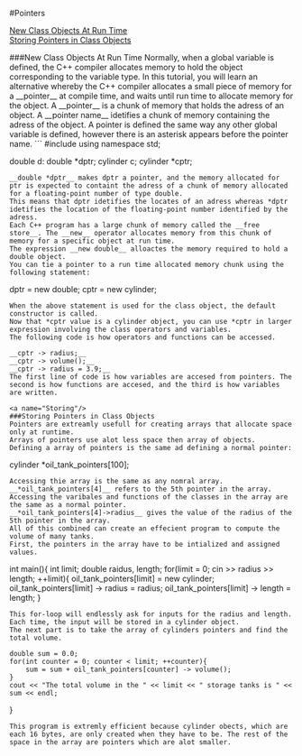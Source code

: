 #Pointers

[New Class Objects At Run Time](#Objects)   
[Storing Pointers in Class Objects](#Storing)   


<a name="Objects"/>
###New Class Objects At Run Time
Normally, when a global variable is defined, the C++ compiler allocates memory to hold the object corresponding to the variable type.   
In this tutorial, you will learn an alternative whereby the C++ compiler allocates a small piece of memory for a __pointer__ at compile time, and waits until run time to allocate memory for the object.   
A __pointer__ is a chunk of memory that holds the adress of an object. A __pointer name__ idetifies a chunk of memory containing the adress of the object.   
A pointer is defined the same way any other global variable is defined, however there is an asterisk appears before the pointer name. 
```
#include <iostream>
using namespace std;

double d:
double *dptr;
cylinder c;
cylinder *cptr;
```
__double *dptr__ makes dptr a pointer, and the memory allocated for ptr is expected to containt the adress of a chunk of memory allocated for a floating-point number of type double.   
This means that dptr idetifies the locates of an adress whereas *dptr idetifies the location of the floating-point number identified by the adress.   
Each C++ program has a large chunk of memory called the __free store__. The __new__ operator allocates memory from this chunk of memory for a specific object at run time.   
The expression __new double__ alloactes the memory required to hold a double object.   
You can tie a pointer to a run time allocated memory chunk using the following statement:
```
dptr = new double;
cptr = new cylinder;
```
When the above statement is used for the class object, the default constructor is called.   
Now that *cptr value is a cylinder object, you can use *cptr in larger expression involving the class operators and variables.   
The following code is how operators and functions can be accessed. 

__cptr -> radius;__   
__cptr -> volume();__   
__cptr -> radius = 3.9;__   
The first line of code is how variables are accesed from pointers. The second is how functions are accesed, and the third is how variables are written. 

<a name="Storing"/>
###Storing Pointers in Class Objects
Pointers are extreamly usefull for creating arrays that allocate space only at runtime.   
Arrays of pointers use alot less space then array of objects.   
Defining a array of pointers is the same ad defining a normal pointer:
```
cylinder *oil_tank_pointers[100];
```
Accessing thie array is the same as any nomral array.   
__*oil_tank_pointers[4]__ refers to the 5th pointer in the array.   
Accessing the varibales and functions of the classes in the array are the same as a normal pointer.   
__*oil_tank_pointers[4]->radius__ gives the value of the radius of the 5th pointer in the array.   
All of this combined can create an effecient program to compute the volume of many tanks.   
First, the pointers in the array have to be intialized and assigned values. 
```
int main(){
	int limit;
	double raidus, length;
	for(limit = 0; cin >> radius >> length; ++limit){
		oil_tank_pointers[limit] = new cylinder;
		oil_tank_pointers[limit] -> radius = radius;
		oil_tank_pointers[limit] -> length = length;
	}
```
This for-loop will endlessly ask for inputs for the radius and length. Each time, the input will be stored in a cylinder object. 
The next part is to take the array of cylinders pointers and find the total volume. 
```
	double sum = 0.0;
	for(int counter = 0; counter < limit; ++counter){
		sum = sum + oil_tank_pointers[counter] -> volume();
	}
	cout << "The total volume in the " << limit << " storage tanks is " << sum << endl;
}
```
This program is extremly efficient because cylinder obects, which are each 16 bytes, are only created when they have to be. The rest of the space in the array are pointers which are alot smaller.   

